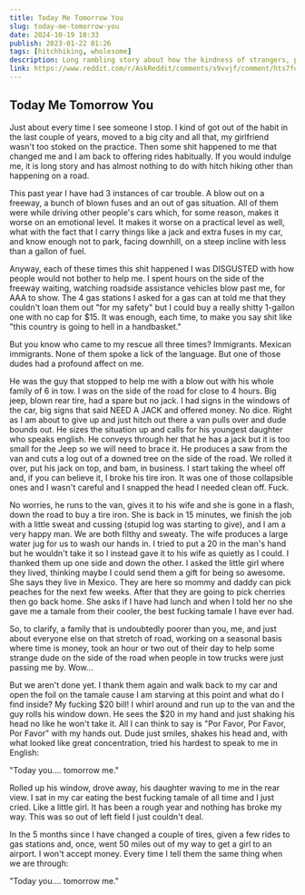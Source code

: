 ```yaml
---
title: Today Me Tomorrow You
slug: today-me-tomorrow-you
date: 2024-10-19 10:33
publish: 2023-01-22 01:26
tags: [hitchhiking, wholesome]
description: Long rambling story about how the kindness of strangers, particularly folks from south of the border, forced me to be more helpful on the road and in life in general. I am sure it won't be as meaningful to anyone else but it was seriously the highlight of my 2010.
link: https://www.reddit.com/r/AskReddit/comments/s9vvjf/comment/hts7for/
---
```


## Today Me Tomorrow You

Just about every time I see someone I stop. I kind of got out of the habit in the last couple of years, moved to a big city and all that, my girlfriend wasn't too stoked on the practice. Then some shit happened to me that changed me and I am back to offering rides habitually. If you would indulge me, it is long story and has almost nothing to do with hitch hiking other than happening on a road.

This past year I have had 3 instances of car trouble. A blow out on a freeway, a bunch of blown fuses and an out of gas situation. All of them were while driving other people's cars which, for some reason, makes it worse on an emotional level. It makes it worse on a practical level as well, what with the fact that I carry things like a jack and extra fuses in my car, and know enough not to park, facing downhill, on a steep incline with less than a gallon of fuel.

Anyway, each of these times this shit happened I was DISGUSTED with how people would not bother to help me. I spent hours on the side of the freeway waiting, watching roadside assistance vehicles blow past me, for AAA to show. The 4 gas stations I asked for a gas can at told me that they couldn't loan them out "for my safety" but I could buy a really shitty 1-gallon one with no cap for $15. It was enough, each time, to make you say shit like "this country is going to hell in a handbasket."

But you know who came to my rescue all three times? Immigrants. Mexican immigrants. None of them spoke a lick of the language. But one of those dudes had a profound affect on me.

He was the guy that stopped to help me with a blow out with his whole family of 6 in tow. I was on the side of the road for close to 4 hours. Big jeep, blown rear tire, had a spare but no jack. I had signs in the windows of the car, big signs that said NEED A JACK and offered money. No dice. Right as I am about to give up and just hitch out there a van pulls over and dude bounds out. He sizes the situation up and calls for his youngest daughter who speaks english. He conveys through her that he has a jack but it is too small for the Jeep so we will need to brace it. He produces a saw from the van and cuts a log out of a downed tree on the side of the road. We rolled it over, put his jack on top, and bam, in business. I start taking the wheel off and, if you can believe it, I broke his tire iron. It was one of those collapsible ones and I wasn't careful and I snapped the head I needed clean off. Fuck.

No worries, he runs to the van, gives it to his wife and she is gone in a flash, down the road to buy a tire iron. She is back in 15 minutes, we finish the job with a little sweat and cussing (stupid log was starting to give), and I am a very happy man. We are both filthy and sweaty. The wife produces a large water jug for us to wash our hands in. I tried to put a 20 in the man's hand but he wouldn't take it so I instead gave it to his wife as quietly as I could. I thanked them up one side and down the other. I asked the little girl where they lived, thinking maybe I could send them a gift for being so awesome. She says they live in Mexico. They are here so mommy and daddy can pick peaches for the next few weeks. After that they are going to pick cherries then go back home. She asks if I have had lunch and when I told her no she gave me a tamale from their cooler, the best fucking tamale I have ever had.

So, to clarify, a family that is undoubtedly poorer than you, me, and just about everyone else on that stretch of road, working on a seasonal basis where time is money, took an hour or two out of their day to help some strange dude on the side of the road when people in tow trucks were just passing me by. Wow...

But we aren't done yet. I thank them again and walk back to my car and open the foil on the tamale cause I am starving at this point and what do I find inside? My fucking $20 bill! I whirl around and run up to the van and the guy rolls his window down. He sees the $20 in my hand and just shaking his head no like he won't take it. All I can think to say is "Por Favor, Por Favor, Por Favor" with my hands out. Dude just smiles, shakes his head and, with what looked like great concentration, tried his hardest to speak to me in English:

"Today you.... tomorrow me."

Rolled up his window, drove away, his daughter waving to me in the rear view. I sat in my car eating the best fucking tamale of all time and I just cried. Like a little girl. It has been a rough year and nothing has broke my way. This was so out of left field I just couldn't deal.

In the 5 months since I have changed a couple of tires, given a few rides to gas stations and, once, went 50 miles out of my way to get a girl to an airport. I won't accept money. Every time I tell them the same thing when we are through:

"Today you.... tomorrow me."
